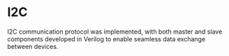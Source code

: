 # I2C
I2C communication protocol was implemented, with both master and slave components developed in Verilog to enable seamless data exchange between devices.
